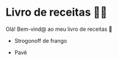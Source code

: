 # Livro de receitas :man_cook:

Olá! Bem-vind@ ao meu livro de receitas :wave:

- Strogonoff de frango

- Pavê
